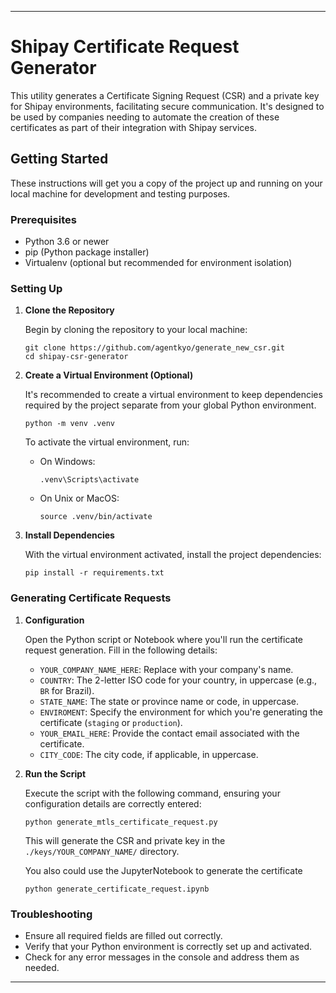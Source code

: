 
---

# Shipay Certificate Request Generator

This utility generates a Certificate Signing Request (CSR) and a private key for Shipay environments, facilitating secure communication. It's designed to be used by companies needing to automate the creation of these certificates as part of their integration with Shipay services.

## Getting Started

These instructions will get you a copy of the project up and running on your local machine for development and testing purposes.

### Prerequisites

- Python 3.6 or newer
- pip (Python package installer)
- Virtualenv (optional but recommended for environment isolation)

### Setting Up

1. **Clone the Repository**

   Begin by cloning the repository to your local machine:

   ```
   git clone https://github.com/agentkyo/generate_new_csr.git
   cd shipay-csr-generator
   ```

2. **Create a Virtual Environment (Optional)**

   It's recommended to create a virtual environment to keep dependencies required by the project separate from your global Python environment.

   ```
   python -m venv .venv
   ```

   To activate the virtual environment, run:

   - On Windows:
     ```
     .venv\Scripts\activate
     ```

   - On Unix or MacOS:
     ```
     source .venv/bin/activate
     ```

3. **Install Dependencies**

   With the virtual environment activated, install the project dependencies:

   ```
   pip install -r requirements.txt
   ```

### Generating Certificate Requests

1. **Configuration**

   Open the Python script or Notebook where you'll run the certificate request generation. Fill in the following details:

   - `YOUR_COMPANY_NAME_HERE`: Replace with your company's name.
   - `COUNTRY`: The 2-letter ISO code for your country, in uppercase (e.g., `BR` for Brazil).
   - `STATE_NAME`: The state or province name or code, in uppercase.
   - `ENVIROMENT`: Specify the environment for which you're generating the certificate (`staging` or `production`).
   - `YOUR_EMAIL_HERE`: Provide the contact email associated with the certificate.
   - `CITY_CODE`: The city code, if applicable, in uppercase.

2. **Run the Script**

   Execute the script with the following command, ensuring your configuration details are correctly entered:

   ```
   python generate_mtls_certificate_request.py
   ```

   This will generate the CSR and private key in the `./keys/YOUR_COMPANY_NAME/` directory.

    You also could use the JupyterNotebook to generate the certificate

   ```
   python generate_certificate_request.ipynb
   ```

### Troubleshooting

- Ensure all required fields are filled out correctly.
- Verify that your Python environment is correctly set up and activated.
- Check for any error messages in the console and address them as needed.

---
